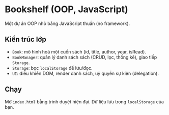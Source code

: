 # Bookshelf (OOP, JavaScript)

Một dự án OOP nhỏ bằng JavaScript thuần (no framework).

## Kiến trúc lớp
- `Book`: mô hình hoá một cuốn sách (id, title, author, year, isRead).
- `BookManager`: quản lý danh sách sách (CRUD, lọc, thống kê), giao tiếp `Storage`.
- `Storage`: bọc `localStorage` để lưu/đọc.
- `UI`: điều khiển DOM, render danh sách, uỷ quyền sự kiện (delegation).

## Chạy
Mở `index.html` bằng trình duyệt hiện đại. Dữ liệu lưu trong `localStorage` của bạn.
